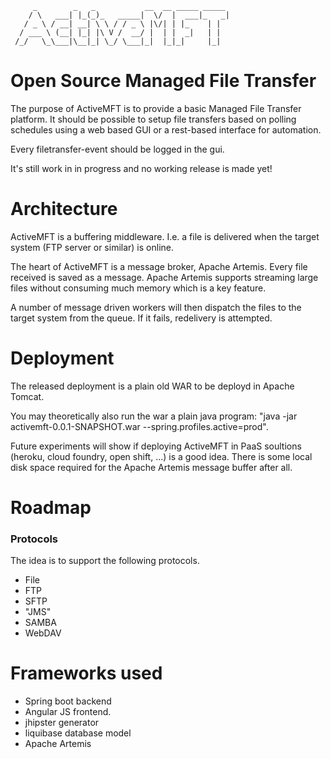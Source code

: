 
	     _        _   _           __  __ _____ _____ 
	    / \   ___| |_(_)_   _____|  \/  |  ___|_   _|
	   / _ \ / __| __| \ \ / / _ \ |\/| | |_    | |  
	  / ___ \ (__| |_| |\ V /  __/ |  | |  _|   | |  
	 /_/   \_\___|\__|_| \_/ \___|_|  |_|_|     |_|  
                                                 
                                                 
     
# Open Source Managed File Transfer

The purpose of ActiveMFT is to provide a basic Managed File Transfer platform. It should be possible to setup file transfers based on polling schedules using a web based GUI or a rest-based interface for automation.

Every filetransfer-event should be logged in the gui.

It's still work in in progress and no working release is made yet!


# Architecture
ActiveMFT is a buffering middleware. I.e. a  file is delivered when the target system (FTP server or similar) is online.

The heart of ActiveMFT is a message broker, Apache Artemis. Every file received is saved as a message. Apache Artemis supports streaming large files without consuming much memory which is a key feature.

A number of message driven workers will then dispatch the files to the target system from the queue. If it fails, redelivery is attempted.


# Deployment
The released deployment is a plain old WAR to be deployd in Apache Tomcat.

You may theoretically also run the war a plain java program: "java -jar activemft-0.0.1-SNAPSHOT.war --spring.profiles.active=prod".

Future experiments will show if deploying ActiveMFT in PaaS soultions (heroku, cloud foundry, open shift, ...) is a good idea. There is some local disk space required for the Apache Artemis message buffer after all.

# Roadmap

### Protocols

The idea is to support the following protocols.

- File
- FTP
- SFTP
- "JMS"
- SAMBA
- WebDAV

# Frameworks used
- Spring boot backend
- Angular JS frontend.
- jhipster generator
- liquibase database model
- Apache Artemis


